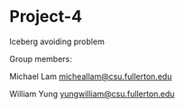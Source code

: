 # Project-4
Iceberg avoiding problem

Group members:

Michael Lam micheallam@csu.fullerton.edu

William Yung yungwilliam@csu.fullerton.edu
